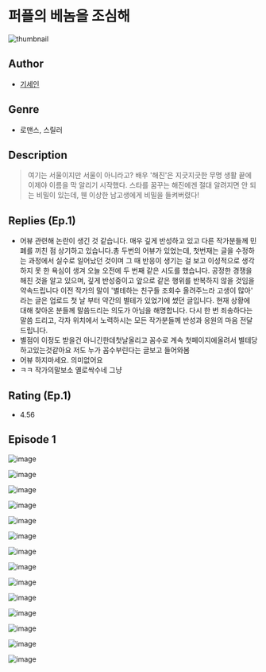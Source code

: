 # 퍼플의 베놈을 조심해
![thumbnail](https://image-comic.pstatic.net/user_contents_data/challenge_comic/2023/05/23/335869/upload_7364288310474466353_480x623.jpeg)

## Author
- [기세인](https://comic.naver.com/artistTitle?id=335869)

## Genre
- 로맨스, 스릴러

## Description
> 여기는 서울이지만 서울이 아니라고? 배우 '해진'은 지긋지긋한 무명 생활 끝에 이제야 이름을 막 알리기 시작했다. 스타를 꿈꾸는 해진에겐 절대 알려지면 안 되는 비밀이 있는데, 웬 이상한 남고생에게 비밀을 들켜버렸다!

## Replies (Ep.1)
- 어뷰 관련해 논란이 생긴 것 같습니다. 매우 깊게 반성하고 있고 다른 작가분들께 민폐를 끼친 점 상기하고 있습니다.총 두번의 어뷰가 있었는데, 첫번재는 글을 수정하는 과정에서 실수로 일어났던 것이며 그 때 반응이 생기는 걸 보고 이성적으로 생각하지 못 한 욕심이 생겨 오늘 오전에 두 번째 같은 시도를 했습니다. 공정한 경쟁을 해친 것을 알고 있으며, 깊게 반성중이고 앞으로 같은 행위를 반복하지 않을 것임을 약속드립니다 이전 작가의 말이 '별테하는 친구들 조회수 올려주느라 고생이 많아' 라는 글은 업로드 첫 날 부터 약간의 별테가 있었기에 썼던 글입니다. 현재 상황에 대해 찾아온 분들께 말씀드리는 의도가 아님을 해명합니다. 다시 한 번 죄송하다는 말씀 드리고, 각자 위치에서 노력하시는 모든 작가분들께 반성과 응원의 마음 전달드립니다.
- 별점이 이정도 받을건 아니긴한데첫날올리고 꼼수로 계속 첫페이지에올려서 별테당하고있는것같아요 저도 누가 꼼수부린다는 글보고 들어와봄
- 어뷰 하지마세요. 의미없어요
- ㅋㅋ 작가의말보소 옐로싹수네 그냥

## Rating (Ep.1)
- 4.56

## Episode 1
![image](https://image-comic.pstatic.net/user_contents_data/challenge_comic/2023/05/25/335869/upload_7147548390075807027.jpeg)

![image](https://image-comic.pstatic.net/user_contents_data/challenge_comic/2023/05/25/335869/upload_3618749375774745185.jpeg)

![image](https://image-comic.pstatic.net/user_contents_data/challenge_comic/2023/05/25/335869/upload_3775486965104916275.jpeg)

![image](https://image-comic.pstatic.net/user_contents_data/challenge_comic/2023/05/25/335869/upload_3546410314611832933.jpeg)

![image](https://image-comic.pstatic.net/user_contents_data/challenge_comic/2023/05/25/335869/upload_7005460500349858873.jpeg)

![image](https://image-comic.pstatic.net/user_contents_data/challenge_comic/2023/05/25/335869/upload_3689123406338482533.jpeg)

![image](https://image-comic.pstatic.net/user_contents_data/challenge_comic/2023/05/25/335869/upload_7004330192950944100.jpeg)

![image](https://image-comic.pstatic.net/user_contents_data/challenge_comic/2023/05/25/335869/upload_4063429045908617572.jpeg)

![image](https://image-comic.pstatic.net/user_contents_data/challenge_comic/2023/05/25/335869/upload_3472330521158433072.jpeg)

![image](https://image-comic.pstatic.net/user_contents_data/challenge_comic/2023/05/25/335869/upload_7220505394003666018.jpeg)

![image](https://image-comic.pstatic.net/user_contents_data/challenge_comic/2023/05/25/335869/upload_7363444099587858739.jpeg)

![image](https://image-comic.pstatic.net/user_contents_data/challenge_comic/2023/05/25/335869/upload_3978479901336940643.jpeg)

![image](https://image-comic.pstatic.net/user_contents_data/challenge_comic/2023/05/25/335869/upload_3978143266078472248.jpeg)

![image](https://image-comic.pstatic.net/user_contents_data/challenge_comic/2023/05/25/335869/upload_7075772279551439206.jpeg)
